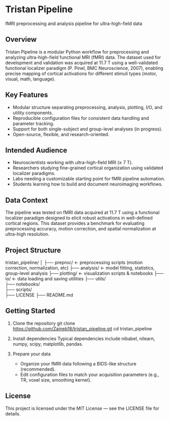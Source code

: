 Tristan Pipeline
================
fMRI preprocessing and analysis pipeline for ultra-high-field data

Overview
--------
Tristan Pipeline is a modular Python workflow for preprocessing and analyzing ultra-high-field functional MRI (fMRI) data.
The dataset used for development and validation was acquired at 11.7 T using a well-validated functional localizer paradigm (P. Pinel, BMC Neuroscience, 2007), enabling precise mapping of cortical activations for different stimuli types (motor, visual, math, language).

Key Features
------------
- Modular structure separating preprocessing, analysis, plotting, I/O, and utility components.
- Reproducible configuration files for consistent data handling and parameter tracking.
- Support for both single-subject and group-level analyses (in progress).
- Open-source, flexible, and research-oriented.

Intended Audience
-----------------
- Neuroscientists working with ultra-high-field MRI (≥ 7 T).
- Researchers studying fine-grained cortical organization using validated localizer paradigms.
- Labs needing a customizable starting point for fMRI pipeline automation.
- Students learning how to build and document neuroimaging workflows.

Data Context
------------
The pipeline was tested on fMRI data acquired at 11.7 T using a functional localizer paradigm designed to elicit robust activations in well-defined cortical regions.
This dataset provides a benchmark for evaluating preprocessing accuracy, motion correction, and spatial normalization at ultra-high resolution.

Project Structure
-----------------
tristan_pipeline/
│
├── preproc/       ← preprocessing scripts (motion correction, normalization, etc)
├── analysis/      ← model fitting, statistics, group-level analysis
├── plotting/      ← visualization scripts & notebooks
├── io/            ← data loading and saving utilities
├── utils/        
├── notebooks/    
├── scripts/     
├── LICENSE
├── README.md

Getting Started
---------------
1. Clone the repository
   git clone https://github.com/Zaineb18/tristan_pipeline.git
   cd tristan_pipeline

2. Install dependencies
    Typical dependencies include nibabel, nilearn, numpy, scipy, matplotlib, pandas.

3. Prepare your data
   - Organize your fMRI data following a BIDS-like structure (recommended).
   - Edit configuration files to match your acquisition parameters (e.g., TR, voxel size, smoothing kernel).

License
-------
This project is licensed under the MIT License — see the LICENSE file for details.